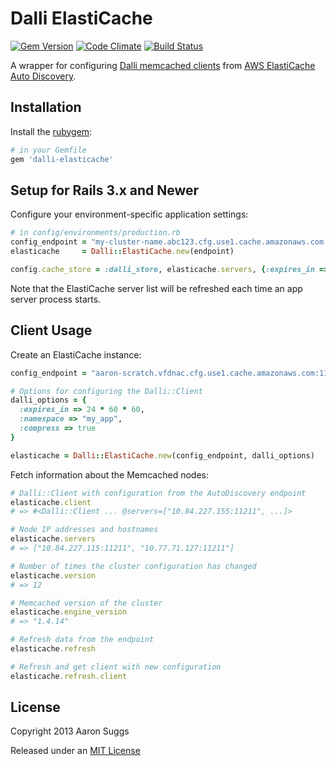 Dalli ElastiCache
=================
[![Gem Version](https://badge.fury.io/rb/dalli-elasticache.svg)](http://badge.fury.io/rb/dalli-elasticache) [![Code Climate](https://codeclimate.com/github/ktheory/dalli-elasticache.png)](https://codeclimate.com/github/ktheory/dalli-elasticache) [![Build Status](https://travis-ci.org/zmillman/dalli-elasticache.svg?branch=request-refactor)](https://travis-ci.org/zmillman/dalli-elasticache)

A wrapper for configuring [Dalli memcached clients](https://github.com/mperham/dalli)
from [AWS ElastiCache Auto Discovery](http://docs.aws.amazon.com/AmazonElastiCache/latest/UserGuide/AutoDiscovery.html).

Installation
------------

Install the [rubygem](https://rubygems.org/gems/dalli-elasticache):

```ruby
# in your Gemfile
gem 'dalli-elasticache'
```

Setup for Rails 3.x and Newer
-----------------------------

Configure your environment-specific application settings:

```ruby
# in config/environments/production.rb
config_endpoint = "my-cluster-name.abc123.cfg.use1.cache.amazonaws.com:1211"
elasticache     = Dalli::ElastiCache.new(endpoint)

config.cache_store = :dalli_store, elasticache.servers, {:expires_in => 1.day, :compress => true}
```

Note that the ElastiCache server list will be refreshed each time an app server process starts.

Client Usage
------------

Create an ElastiCache instance:

```ruby
config_endpoint = "aaron-scratch.vfdnac.cfg.use1.cache.amazonaws.com:11211"

# Options for configuring the Dalli::Client
dalli_options = {
  :expires_in => 24 * 60 * 60,
  :namespace => "my_app",
  :compress => true
}

elasticache = Dalli::ElastiCache.new(config_endpoint, dalli_options)
```

Fetch information about the Memcached nodes:

```ruby
# Dalli::Client with configuration from the AutoDiscovery endpoint
elasticache.client
# => #<Dalli::Client ... @servers=["10.84.227.155:11211", ...]>

# Node IP addresses and hostnames
elasticache.servers
# => ["10.84.227.115:11211", "10.77.71.127:11211"]

# Number of times the cluster configuration has changed
elasticache.version
# => 12

# Memcached version of the cluster
elasticache.engine_version
# => "1.4.14"

# Refresh data from the endpoint
elasticache.refresh

# Refresh and get client with new configuration
elasticache.refresh.client
```

License
-------

Copyright 2013 Aaron Suggs

Released under an [MIT License](http://opensource.org/licenses/MIT)
